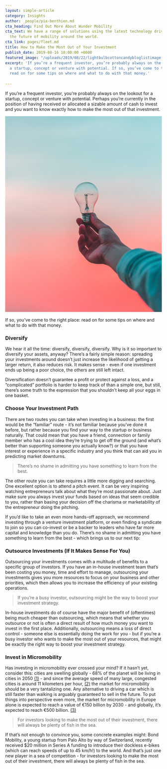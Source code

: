 ```yaml
---
layout: simple-article
category: Insights
author: _people/pia-benthien.md
cta_heading: Find Out More About Wunder Mobility
cta_text: We have a range of solutions using the latest technology driving forward
  the future of mobility around the world.
cta_link: pages/fleet.md
title: How to Make the Most Out of Your Investment
publish_date: 2019-08-16 10:00:00 +0000
featured_image: "/uploads/2019/08/22/lightbulbcottoncandybloglistimage.jpeg"
excerpt: 'If you’re a frequent investor, you’re probably always on the lookout for
  a startup, concept or venture with potential. If so, you’ve come to the right place:
  read on for some tips on where and what to do with that money.'

---
```

If you’re a frequent investor, you’re probably always on the lookout for a startup, concept or venture with potential. Perhaps you’re currently in the position of having received or allocated a sizable amount of cash to invest and you want to know exactly how to make the most out of that investment.

![](/uploads/2019/08/22/lightbulbcottoncandyblogbodyimage.jpg)

If so, you’ve come to the right place: read on for some tips on where and what to do with that money.

### Diversify

We hear it all the time: diversify, diversify, diversify. Why is it so important to diversify your assets, anyway? There’s a fairly simple reason: spreading your investments around doesn’t just increase the likelihood of getting a larger return, it also reduces risk. It makes sense - even if one investment ends up being a poor choice, the others are still left intact.

Diversification doesn’t guarantee a profit or protect against a loss, and a “complicated” portfolio is harder to keep track of than a simple one, but still, there’s some truth to the expression that you shouldn’t keep all your eggs in one basket.

### Choose Your Investment Path

There are two routes you can take when investing in a business: the first would be the “familiar” route - it’s not familiar because you’ve done it before, but rather because you find your way to the startup or business naturally. That could mean that you have a friend, connection or family member who has a cool idea they’re trying to get off the ground (and what’s better than supporting someone you actually know?) or that you have interest or experience in a specific industry and you think that can aid you in predicting market downturns.

> There’s no shame in admitting you have something to learn from the best.

The other route you can take requires a little more digging and searching. One excellent option is to attend a pitch event. It can be very inspiring watching entrepreneurs talk about what they’re most passionate about. Just make sure you always invest your funds based on ideas that seem credible to you, rather than basing your decision off the charisma or marketability of the entrepreneur doing the pitching. 

If you’d like to take an even more hands-off approach, we recommend investing through a venture investment platform, or even finding a syndicate to join so you can co-invest or be a backer to leaders who have far more capital and knowledge than you do. There’s no shame in admitting you have something to learn from the best - which brings us to our next tip:

### Outsource Investments (If It Makes Sense For You)

Outsourcing your investments comes with a multitude of benefits to a specific group of investors. If you have an in-house investment team that’s been costing you money, time and effort to manage, outsourcing your investments gives you more resources to focus on your business and other priorities, which then allows you to increase the efficiency of your existing operations.

> If you’re a busy investor, outsourcing might be the way to boost your investment strategy.

In-house investments do of course have the major benefit of (oftentimes) being much cheaper than outsourcing, which means that whether you outsource or not is often a direct result of how much money you want to invest in the first place. Additionally, outsourcing means a loss of direct control - someone else is essentially doing the work for you - but if you’re a busy investor who wants to make the most out of your resources, that might be exactly the right way to boost your investment strategy.

### Invest in Micromobility

Has investing in micromobility ever crossed your mind? If it hasn’t yet, consider this: cities are swelling globally - 68% of the planet will be living in cities in 2050 [(1)](https://www.un.org/development/desa/en/news/population/2018-revision-of-world-urbanization-prospects.html) - and since the average speed of many large, congested cities is around 11 kilometers per hour, [(2)](http://inrix.com/scorecard/) the market for micromobility should be a very tantalizing one. Any alternative to driving a car which is still faster than walking is arguably guaranteed to sell in the future. To put things into perspective even more, the market for micromobility in Europe alone is expected to reach a value of €150 billion by 2030 - and globally, it’s expected to reach €500 billion. [(3)](https://www.eenewsautomotive.com/news/study-european-micromobility-market-worth-150-billion)

> For investors looking to make the most out of their investment, there will always be plenty of fish in the sea.

If that’s not enough to convince you, some concrete examples might: Bond Mobility, a young startup from Palo Alto by way of Switzerland, recently received $20 million in Series A funding to introduce their dockless e-bikes (which can reach speeds of up to 45 km/h!) to the world. And that’s just one new player in a sea of competition - for investors looking to make the most out of their investment, there will always be plenty of fish in the sea.